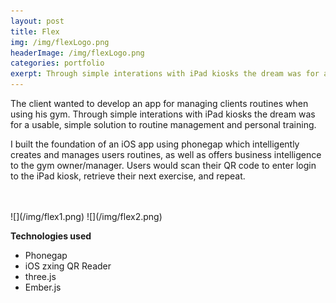 ```yaml
---
layout: post
title: Flex
img: /img/flexLogo.png
headerImage: /img/flexLogo.png
categories: portfolio
exerpt: Through simple interations with iPad kiosks the dream was for a usable, simple solution to routine management and personal training.
---
```


The client wanted to develop an app for managing clients routines when using his gym. Through simple interations with iPad kiosks the dream was for a usable, simple solution to routine management and personal training.

I built the foundation of an iOS app using phonegap which intelligently creates and manages users routines, as well as offers business intelligence to the gym owner/manager. Users would scan their QR code to enter login to the iPad kiosk, retrieve their next exercise, and repeat.

<br>
<br>
![](/img/flex1.png)
![](/img/flex2.png)

<br>

__Technologies used__
- Phonegap
- iOS zxing QR Reader
- three.js
- Ember.js
